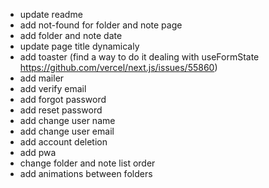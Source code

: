 - update readme
- add not-found for folder and note page
- add folder and note date
- update page title dynamicaly
- add toaster (find a way to do it dealing with useFormState https://github.com/vercel/next.js/issues/55860)
- add mailer
- add verify email
- add forgot password
- add reset password
- add change user name
- add change user email
- add account deletion
- add pwa
- change folder and note list order
- add animations between folders